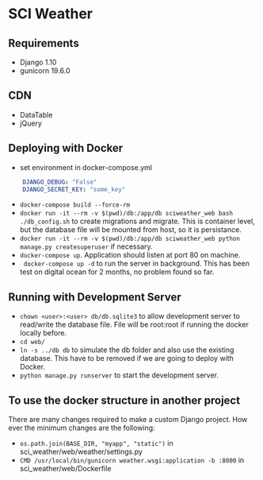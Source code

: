 # SCI Weather
## Requirements
* Django 1.10
* gunicorn 19.6.0

## CDN
* DataTable
* jQuery

## Deploying with Docker
* set environment in docker-compose.yml
```yml
    DJANGO_DEBUG: "False"
    DJANGO_SECRET_KEY: "some_key"
```
* `docker-compose build --force-rm`
* `docker run -it --rm -v $(pwd)/db:/app/db sciweather_web bash ./db_config.sh` to create migrations and migrate.
This is container level, but the database file will be mounted from host, so it is persistance.
* `docker run -it --rm -v $(pwd)/db:/app/db sciweather_web python manage.py createsuperuser` if necessary.
* `docker-compose up`. Application should listen at port 80 on machine.
* ` docker-compose up -d` to run the server in background. This has been test on digital ocean for 2 months, no problem found so far.

## Running with Development Server
* `chown <user>:<user> db/db.sqlite3` to allow development server to read/write the database file. File will be root:root if
running the docker locally before.
* `cd web/`
* `ln -s ../db db` to simulate the db folder and also use the existing database. This have to be removed if we are going
to deploy with Docker.
* `python manage.py runserver` to start the development server.

## To use the docker structure in another project
There are many changes required to make a custom Django project. How ever the minimum changes are the following:
* `os.path.join(BASE_DIR, "myapp", "static")` in sci_weather/web/weather/settings.py
* `CMD /usr/local/bin/gunicorn weather.wsgi:application -b :8000` in sci_weather/web/Dockerfile
